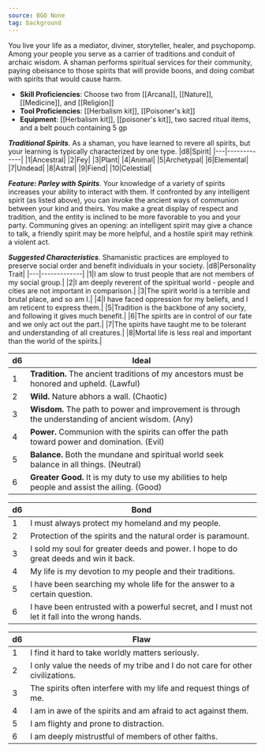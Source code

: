 ```yaml
---
source: BGO None
tag: background
---
```


You live your life as a mediator, diviner, storyteller, healer, and psychopomp. Among your people you serve as a carrier of traditions and conduit of archaic wisdom. A shaman performs spiritual services for their community, paying obeisance to those spirits that will provide boons, and doing combat with spirits that would cause harm.


- **Skill Proficiencies**: Choose two from [[Arcana]], [[Nature]], [[Medicine]], and [[Religion]]
- **Tool Proficiencies**: [[Herbalism kit]], [[Poisoner's kit]]
- **Equipment**: [[Herbalism kit]], [[poisoner's kit]], two sacred ritual items, and a belt pouch containing 5 gp


**_Traditional Spirits_**. As a shaman, you have learned to revere all spirits, but your learning is typically characterized by one type.
|d8|Spirit|
|---|-------------|
|1|Ancestral|
|2|Fey|
|3|Plant|
|4|Animal|
|5|Archetypal|
|6|Elemental|
|7|Undead|
|8|Astral|
|9|Fiend|
|10|Celestial|


**_Feature: Parley with Spirits_**. Your knowledge of a variety of spirits increases your ability to interact with them. If confronted by any intelligent spirit (as listed above), you can invoke the ancient ways of communion between your kind and theirs. You make a great display of respect and tradition, and the entity is inclined to be more favorable to you and your party. Communing gives an opening: an intelligent spirit may give a chance to talk, a friendly spirit may be more helpful, and a hostile spirit may rethink a violent act.

**_Suggested Characteristics_**. Shamanistic practices are employed to preserve social order and benefit individuals in your society.
|d8|Personality Trait|
|---|-------------|
|1|I am slow to trust people that are not members of my social group.|
|2|I am deeply reverent of the spiritual world - people and cities are not important in comparison.|
|3|The spirit world is a terrible and brutal place, and so am I.|
|4|I have faced oppression for my beliefs, and I am reticent to express them.|
|5|Tradition is the backbone of any society, and following it gives much benefit.|
|6|The spirits are in control of our fate and we only act out the part.|
|7|The spirits have taught me to be tolerant and understanding of all creatures.|
|8|Mortal life is less real and important than the world of the spirits.|

|d6|Ideal|
|---|-------------|
|1|**Tradition.** The ancient traditions of my ancestors must be honored and upheld. (Lawful)|
|2|**Wild.** Nature abhors a wall. (Chaotic)|
|3|**Wisdom.** The path to power and improvement is through the understanding of ancient wisdom. (Any)|
|4|**Power.** Communion with the spirits can offer the path toward power and domination. (Evil)|
|5|**Balance.** Both the mundane and spiritual world seek balance in all things. (Neutral)|
|6|**Greater Good.**  It is my duty to use my abilities to help people and assist the ailing. (Good)|

|d6|Bond|
|---|-------------|
|1|I must always protect my homeland and my people.|
|2|Protection of the spirits and the natural order is paramount.|
|3|I sold my soul for greater deeds and power. I hope to do great deeds and win it back.|
|4|My life is my devotion to my people and their traditions.|
|5|I have been searching my whole life for the answer to a certain question.|
|6|I have been entrusted with a powerful secret, and I must not let it fall into the wrong hands.|

|d6|Flaw|
|---|-------------|
|1|I find it hard to take worldly matters seriously.|
|2|I only value the needs of my tribe and I do not care for other civilizations.|
|3|The spirits often interfere with my life and request things of me.|
|4|I am in awe of the spirits and am afraid to act against them.|
|5|I am flighty and prone to distraction.|
|6|I am deeply mistrustful of members of other faiths.|

